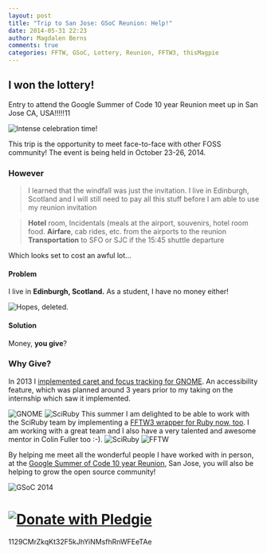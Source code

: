 ```yaml
---
layout: post
title: "Trip to San Jose: GSoC Reunion: Help!"
date: 2014-05-31 22:23
author: Magdalen Berns
comments: true
categories: FFTW, GSoC, Lottery, Reunion, FFTW3, thisMagpie
---
```

## I won the lottery!

Entry to attend the Google Summer of Code 10 year Reunion meet up in San Jose CA, USA!!!!!11

![Intense celebration time!][1]

This trip is the opportunity to meet face-to-face with other FOSS community! The event is being held in October 23-26, 2014.
### However

> I learned that the windfall was just the invitation. I live in Edinburgh, Scotland and I will still need to pay all this stuff before I am able to use my reunion invitation

> **Hotel** room, Incidentals (meals at the airport, souvenirs, hotel room food.
> **Airfare**, cab rides, etc. from the airports to the reunion
> **Transportation** to SFO or SJC if the 15:45 shuttle departure

Which looks set to cost an awful lot…

#### **Problem**
I live in **Edinburgh, Scotland.** As a student, I have no money either!

![Hopes, deleted.][2]
#### **Solution**
Money, **you give**?

### Why **Give?**
In 2013 I [implemented caret and focus tracking for GNOME](https://wiki.gnome.org/Outreach/SummerOfCode/2013/Projects/MagdalenBernsCaretAndFocusTracking). An accessibility feature, which was planned around 3 years prior to my taking on the internship which saw it implemented.

![GNOME][3] ![SciRuby][4]
This summer I am delighted to be able to work with the SciRuby team by implementing a [FFTW3 wrapper for Ruby now, too](http://sciruby.com/blog/2014/06/04/introducing-the-fftw-sciruby-gsoc-project). I am working with a great team and I also have a very talented and awesome mentor in Colin Fuller too :-).
![SciRuby][5] ![FFTW][6]

By helping me meet all the wonderful people I have worked with in person, at the  [Google Summer of Code 10 year Reunion](https://sites.google.com/site/gsocmentorsummitstudentreunion/home), San Jose, you will also be helping to grow the open source community!

![GSoC 2014][7]

[![Donate with Pledgie][8]](https://pledgie.com/campaigns/25892)
==========

1129CMrZkqKt32F5kJhYiNMsfhRnWFEeTAe

  [1]: http://i.imgur.com/5SYYd8Q.jpg
  [2]: http://i.imgur.com/5H30L.gif
  [3]: http://www.gnome.org/wp-content/themes/gnome-grass/images/gnome-logo.png
  [4]: https://www.symplicity.com/assets/icon_-_Product_Features_-_Accessibility.png
  [5]: http://sciruby.com/images/logo.png
  [6]: http://fftw.org/fftw-logo-med.gif
  [7]:https://1-ps.googleusercontent.com/sx/s.google-melange.appspot.com/www.google-melange.com/soc/content/2-1-20140626//images/gsoc/logo/landing-page-gsoc2014.png.pagespeed.ce.t4C4svuO-G.png
  [8]: https://pledgie.com/campaigns/25892.png?skin_name=chrome
